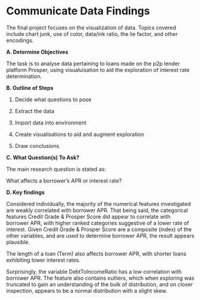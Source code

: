 # Communicate Data Findings

The final project focuses on the visualization of data. Topics covered include chart junk, use of color, data/ink ratio, the lie factor, and other encodings.

 **A. Determine Objectives**

The task is to analyse data pertaining to loans made on the p2p lender platform Prosper, using visualuisation to aid the exploration of interest rate determination.

**B.  Outline of Steps**

1. Decide what questions to pose

2. Extract the data  

3. Import data into environment  

4. Create visualisations to aid and augment exploration 

5. Draw conclusions

**C. What Question(s) To Ask?** 

The main research question is stated as:

What affects a borrower’s APR or interest rate?

**D. Key findings**

Considered individually, the majority of the numerical features investigated are weakly correlated with borrower APR. That being said, the categorical features Credit Grade & Prosper Score did appear to correlate with borrower APR, with higher ranked categories suggestive of a lower rate of interest. Given Credit Grade & Prosper Score are a composite (index) of the other variables, and are used to determine borrower APR, the result appears plausible.

The length of a loan (Term) also affects borrower APR, with shorter loans exhibiting lower interest rates.

Surprisingly, the variable DebtToIncomeRatio has a low correlation with borrower APR. The feature also contains outliers, which when exploring was truncated to gain an understanding of the bulk of distribution, and on closer inspection, appears to be a normal distribution with a slight skew.
